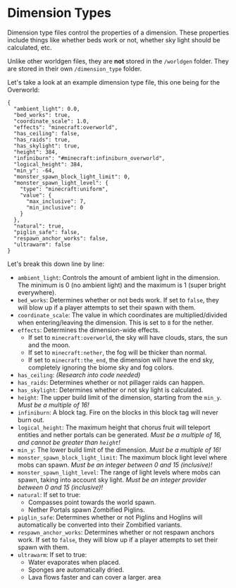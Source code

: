 # Dimension Types
Dimension type files control the properties of a dimension. These properties include things like whether beds work or not, whether sky light should be calculated, etc.

Unlike other worldgen files, they are **not** stored in the `/worldgen` folder. They are stored in their own `/dimension_type` folder.

Let's take a look at an example dimension type file, this one being for the Overworld:

```
{
  "ambient_light": 0.0,
  "bed_works": true,
  "coordinate_scale": 1.0,
  "effects": "minecraft:overworld",
  "has_ceiling": false,
  "has_raids": true,
  "has_skylight": true,
  "height": 384,
  "infiniburn": "#minecraft:infiniburn_overworld",
  "logical_height": 384,
  "min_y": -64,
  "monster_spawn_block_light_limit": 0,
  "monster_spawn_light_level": {
    "type": "minecraft:uniform",
    "value": {
      "max_inclusive": 7,
      "min_inclusive": 0
    }
  },
  "natural": true,
  "piglin_safe": false,
  "respawn_anchor_works": false,
  "ultrawarm": false
}
```

Let's break this down line by line:

* `ambient_light`: Controls the amount of ambient light in the dimension. The minimum is 0 (no ambient light) and the maximum is 1 (super bright everywhere).
* `bed_works`: Determines whether or not beds work. If set to `false`, they will blow up if a player attempts to set their spawn with them.
* `coordinate_scale`: The value in which coordinates are multiplied/divided when entering/leaving the dimension. This is set to `8` for the nether.
* `effects`: Determines the dimension-wide effects. 
	* If set to `minecraft:overworld`, the sky will have clouds, stars, the sun and the moon.
	* If set to `minecraft:nether`, the fog will be thicker than normal.
	* If set to `minecraft:the_end`, the dimension will have the end sky, completely ignoring the biome sky and fog colors.
* `has_ceiling`: *(Research into code needed)*
* `has_raids`: Determines whether or not pillager raids can happen.
* `has_skylight`: Determines whether or not sky light is calculated.
* `height`: The upper build limit of the dimension, starting from the `min_y`. *Must be a multiple of 16!*
* `infiniburn`: A block tag. Fire on the blocks in this block tag will never burn out.
* `logical_height`: The maximum height that chorus fruit will teleport entities and nether portals can be generated. *Must be a multiple of 16, and cannot be greater than `height`!*
* `min_y`: The lower build limit of the dimension. *Must be a multiple of 16!*
* `monster_spawn_block_light_limit`: The maximum block light level where mobs can spawn. *Must be an integer between 0 and 15 (inclusive)!*
* `monster_spawn_light_level`: The range of light levels where mobs can spawn, taking into account sky light. *Must be an integer provider between 0 and 15 (inclusive)!*
* `natural`: If set to true:
    * Compasses point towards the world spawn.
    * Nether Portals spawn Zombified Piglins.
* `piglin_safe`: Determines whether or not Piglins and Hoglins will automatically be converted into their Zombified variants.
* `respawn_anchor_works`: Determines whether or not respawn anchors work. If set to `false`, they will blow up if a player attempts to set their spawn with them.
* `ultrawarm`: If set to true:
    * Water evaporates when placed.
    * Sponges are automatically dried.
    * Lava flows faster and can cover a larger. area
